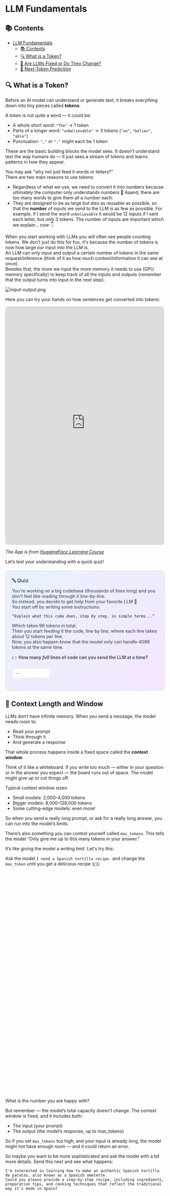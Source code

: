 # LLM Fundamentals

## 📚 Contents
- [LLM Fundamentals](#llm-fundamentals)
  - [📚 Contents](#-contents)
  - [🔍 What is a Token?](#-what-is-a-token)
  - [🔮 Are LLMs Fixed or Do They Change?](#-are-llms-fixed-or-do-they-change)
  - [🔄 Next-Token Prediction](#-next-token-prediction)

## 🔍 What is a Token?

Before an AI model can understand or generate text, it breaks everything down into tiny pieces called **tokens**.

A token is not quite a word — it could be:
- A whole short word: `"The"` → 1 token
- Parts of a longer word: `"unbelievable"` → 3 tokens (`"un"`, `"believ"`, `"able"`)
- Punctuation: `","` or `"."` might each be 1 token

These are the basic building blocks the model sees. It doesn’t understand text the way humans do — it just sees a stream of tokens and learns patterns in how they appear.

You may ask "why not just feed it words or letters?"  
There are two main reasons to use tokens:
- Regardless of what we use, we need to convert it into numbers because ultimately the computer only understands numbers 🔢 Aaand, there are too many words to give them all a number each.
- They are designed to be as large but also as reusable as possible, so that the **number** of inputs we send to the LLM is as few as possible. For example, if I send the word `unbelievable` it would be 12 inputs if I sent each letter, but only 3 tokens. The number of inputs are important which we explain... now 👇

When you start working with LLMs you will often see people counting tokens. We don't just do this for fun, it's because the number of tokens is now how large our input into the LLM is.  
An LLM can only input and output a certain number of tokens in the same request/inference (think of it as how much context/information it can see at once).  
Besides that, the more we input the more memory it needs to use (GPU memory specifically) to keep track of all the inputs and outputs (remember that the output turns into input in the next step). 

![input-output.png](images/input-output.png)

Here you can try your hands on how sentences get converted into tokens:
<iframe
	src="https://agents-course-the-tokenizer-playground.static.hf.space"
	frameborder="0"
	width="500"
	height="750"
	style="border: 1px solid #ccc; border-radius: 8px;"
	loading="lazy">
></iframe>

*The App is from [HuggingFace Learning Course](https://agents-course-the-tokenizer-playground.static.hf.space)*

Let’s test your understanding with a quick quiz!

<!-- 🔍 Token‐capacity calculation (typed answer) -->
<div style="background:linear-gradient(135deg,#e8f2ff 0%,#f5e6ff 100%);padding:20px;border-radius:10px;margin:20px 0;border:1px solid #d1e7dd;">
  <h3 style="margin:0 0 8px;color:#5a5a5a;">🔤 Quiz</h3>
  <p style="color:#495057; font-weight:500;">
    You’re working on a big codebase (thousands of lines long) and you don't feel like reading through it line-by-line. <br>
    So instead, you decide to get help from your favorite LLM 🤖<br>
    You start off by writing some instructions:

    “Explain what this code does, step by step, in simple terms...”
  <p style="color:#495057; font-weight:500;">
    Which takes 96 tokens in total.<br>
    Then you start feeding it the code, line by line, where each line takes about 12 tokens per line.<br>
    Now, you also happen know that the model only can handle 4096 tokens at the same time.<br>
  </p>
  <p style="color:#495057; font-weight:500;">
    👉 <strong>How many <em>full</em> lines of code can you send the LLM at a time?</strong>
  </p>

  <style>
    /* hide the native number-input arrows */
    #cap-input::-webkit-inner-spin-button,
    #cap-input::-webkit-outer-spin-button {
      -webkit-appearance: none;
      margin: 0;
    }
    #cap-input {
      -moz-appearance: textfield;
    }
    /* your existing valid/invalid styling… */
    #cap-input { margin:6px 0 4px; padding:6px 10px; border:2px solid #e9ecef; border-radius:6px; width:120px; font-size:1em; }
    #cap-input:focus { outline:none; border-color:#6ea8fe; }
    #cap-input:valid { background:#d4edda; border-color:#28a745; color:#155724; }
    #cap-input:invalid:not(:placeholder-shown) { background:#f8d7da; border-color:#dc3545; color:#721c24; }
    .feedback-cap { display:none; margin:4px 0; padding:8px 16px; border-radius:6px; }
    #cap-input:valid + .feedback-cap[data-feedback="correct"],
    #cap-input:invalid:not(:placeholder-shown) + .feedback-cap[data-feedback="wrong"] {
      display:block;
    }
    .feedback-cap[data-feedback="correct"] { background:#d1f2eb; color:#0c5d56; border:1px solid #a3d9cc; }
    .feedback-cap[data-feedback="wrong"]   { background:#fce8e6; color:#58151c; border:1px solid #f5b7b1; }
  </style>

  <input
    id="cap-input"
    type="number"
    placeholder="---"
    min="333"
    max="333"
    step="1"
    required>

  <div class="feedback-cap" data-feedback="correct">✅ Right! 333 lines.</div>
  <div class="feedback-cap" data-feedback="wrong">❌ Nope, that’s not it.</div>
</div>

<script>
  // prevent Up/Down arrows from jumping to 333 when empty
  document.getElementById('cap-input')
    .addEventListener('keydown', function(e) {
      if ((e.key === 'ArrowUp' || e.key === 'ArrowDown') && this.value === '') {
        e.preventDefault();
      }
    });
</script>



## 🧠 Context Length and Window

  LLMs don’t have infinite memory. When you send a message, the model needs room to:

  - Read your prompt
  - Think through it
  - And generate a response

  That whole process happens inside a fixed space called the **context window**.

  Think of it like a whiteboard. If you write too much — either in your question or in the answer you expect — the board runs out of space. The model might give up or cut things off.

  Typical context window sizes:

  - Small models: 2,000–4,000 tokens
  - Bigger models: 8,000–128,000 tokens
  - Some cutting-edge models: even more!

  So when you send a really long prompt, or ask for a really long answer, you can run into the model’s limits.

  There’s also something you can control yourself called `max_tokens`. This tells the model “Only give me up to this many tokens in your answer.”

  It’s like giving the model a writing limit. Let's try this:

  Ask the model `I need a Spanish tortilla recipe.` and change the `max_token` until you get a delicious recipe 🇪🇸

<div class="iframe-scroll-container">
  <iframe 
    src="https://gradio-app-ai501.<CLUSTER_DOMAIN>/context-demo"  
    width="600px" 
    height="700px" 
    frameborder="0"
    style="border: 1px solid transparent; border-radius: 1px;">
  </iframe>
</div>

  What is the number you are happy with?

  But remember — the model’s total capacity doesn’t change. The context window is fixed, and it includes both:

  - The input (your prompt)
  - The output (the model’s response, up to max_tokens)

  So if you set `max_tokens` too high, and your input is already long, the model might not have enough room — and it could return an error.

  So maybe you want to be more sophisticated and ask the model with a bit more details. Send this next and see what happens:

  ```
  I'm interested in learning how to make an authentic Spanish tortilla de patatas, also known as a Spanish omelette. 
  Could you please provide a step-by-step recipe, including ingredients, preparation tips, and cooking techniques that reflect the traditional way it's made in Spain?
  ```

<div class="iframe-scroll-container">
  <iframe 
    src="https://gradio-app-ai501.<CLUSTER_DOMAIN>/max-length-demo"  
    width="600px" 
    height="700px" 
    frameborder="0"
    style="border: 1px solid transparent; border-radius: 1px;">
  </iframe>
</div>

 Uh-oh. You probably got an error message. Why?

  The model has a limited memory space — a fixed number of tokens it can handle per request. That space has to fit:

  - Your prompt (the question or instruction), plus

  - The answer it’s going to generate

  In this case, your longer question already took up a big chunk of that space. On top of that, the model was asked to generate a long, detailed recipe — and it simply didn’t have room to do both. So it gave up and returned an error.

  Again, this space limit is called the maximum context length. It's something set when the model is started, and it affects how much input and output the model can handle together.

  Setting it too high might waste memory; setting it too low might truncate outputs or fail to serve longer prompts.


<!-- 🧠 Context window – chunking strategy -->
<div style="background:linear-gradient(135deg,#e8f2ff 0%,#f5e6ff 100%);
            padding:20px;border-radius:10px;margin:20px 0;border:1px solid #d1e7dd;">

<h3 style="margin:0 0 8px;color:#5a5a5a;">🧠 Quiz</h3>

<p style="color:#495057;font-weight:500;">
You need Q&amp;A over a 90-page contract (~45 000 tokens).  
Available model window: 8 000 tokens.
</p>

<p style="color:#495057;font-weight:500;">
Which approach is the <em>most practical</em>?</p>

<style>
.ctxOpt{display:block;margin:4px 0;padding:8px 16px;background:#f8f9fa;border-radius:6px;cursor:pointer;
       border:2px solid #e9ecef;color:#495057;transition:.2s}
.ctxOpt:hover{background:#fff;transform:translateY(-1px);border-color:#dee2e6}
.ctxRadio{display:none}
.ctxRadio:checked + .ctxOpt[data-correct="true"]{background:#d4edda;color:#155724;border-color:#c3e6cb}
.ctxRadio:checked + .ctxOpt[data-correct="false"]{background:#f8d7da;color:#721c24;border-color:#f5b7b1}
.ctxFeed{display:none;margin:4px 0;padding:8px 16px;border-radius:6px}
#ctx-good:checked ~ .ctxFeed[data-type="good"],
#ctx-w1:checked  ~ .ctxFeed[data-type="bad"],
#ctx-w2:checked  ~ .ctxFeed[data-type="bad"]{display:block}
.ctxFeed[data-type="good"]{background:#d1f2eb;color:#0c5d56;border:1px solid #a3d9cc}
.ctxFeed[data-type="bad"]{background:#fce8e6;color:#58151c;border:1px solid #f5b7b1}
</style>

<div>
  <input type="radio" id="ctx-w1" name="ctx" class="ctxRadio">
  <label for="ctx-w1" class="ctxOpt" data-correct="false">
    📚 Fine-tune a new model overnight with the entire contract baked in.
  </label>

  <input type="radio" id="ctx-good" name="ctx" class="ctxRadio">
  <label for="ctx-good" class="ctxOpt" data-correct="true">
    🔍 Split the contract into ~1000-token chunks and  
    insert only the chunks relevant to each question.
  </label>

  <input type="radio" id="ctx-w2" name="ctx" class="ctxRadio">
  <label for="ctx-w2" class="ctxOpt" data-correct="false">
    ⛓️ Chain multiple 6K prompts in one request; the backend will stitch them automatically.
  </label>

  <div class="ctxFeed" data-type="good">
    ✅ Right — on-demand retrieval of multiple 1K chunks respects the 8K limit and allows for some extra context to be added outside the cunks.
  </div>
  <div class="ctxFeed" data-type="bad">
    ❌ Fine-tuning is slow/expensive, and context resets between separate 6K prompts.
  </div>
</div>
</div>




## 🔮 Are LLMs Fixed or Do They Change?

Once a large language model is trained, it becomes **frozen** — it doesn’t learn new things by talking to you. Every time you send a message (called a **prompt**), the model uses what it already knows and responds based only on:
- Its original training data
- The content of your current prompt
- Randomness in the generation process

Even if you tell the model something new today, it won’t “remember” it tomorrow unless you keep mentioning it in your prompt.

So how does systems “remember” facts between conversations?

Let's see if you can figure it out through this quizz:

<!-- 🔮 Frozen-model memory dilemma (harder) -->
<div style="background:linear-gradient(135deg,#e8f2ff 0%,#f5e6ff 100%);padding:20px;border-radius:10px;margin:20px 0;border:1px solid #d1e7dd;">

<h3 style="margin:0 0 8px;color:#5a5a5a;">🧠 Quiz</h3>
<p style="color:#495057; font-weight:500;">
You’re building a helpful AI assistant for your company’s HR team.<br>
During today’s chat, team members type in names of new employees who just joined: Emily Zhang, Jasper Müller, Amina Idris, etc.<br>
The assistant keeps up easily during the conversation.<br>
However, tomorrow, when the chat starts fresh in a brand-new session, the assistant must still remember all of those names.
<p style="color:#495057; font-weight:500;">What is the <em>most practical</em> way to achieve that.</p>

<style>
.quiz-container-sku{position:relative}
.quiz-option-sku{display:block;margin:4px 0;padding:8px 16px;background:#f8f9fa;border-radius:6px;cursor:pointer;transition:.2s;border:2px solid #e9ecef;color:#495057}
.quiz-option-sku:hover{background:#fff;transform:translateY(-1px);border-color:#dee2e6}
.quiz-radio-sku{display:none}
.quiz-radio-sku:checked+.quiz-option-sku[data-correct="true"]{background:#d4edda;color:#155724;border-color:#c3e6cb}
.quiz-radio-sku:checked+.quiz-option-sku:not([data-correct="true"]){background:#f8d7da;color:#721c24;border-color:#f5b7b1}
.feedback-sku{display:none;margin:4px 0;padding:8px 16px;border-radius:6px}
#sku-correct:checked~.feedback-sku[data-feedback="correct"],
#sku-wrong1:checked~.feedback-sku[data-feedback="wrong"],
#sku-wrong2:checked~.feedback-sku[data-feedback="wrong"],
#sku-wrong3:checked~.feedback-sku[data-feedback="wrong"]{display:block}
.feedback-sku[data-feedback="correct"]{background:#d1f2eb;color:#0c5d56;border:1px solid #a3d9cc}
.feedback-sku[data-feedback="wrong"]{background:#fce8e6;color:#58151c;border:1px solid #f5b7b1}
</style>

<div class="quiz-container-sku">
  <input type="radio" name="quiz-sku" id="sku-wrong1" class="quiz-radio-sku">
  <label for="sku-wrong1" class="quiz-option-sku" data-correct="false">🔖 Append “Remember these forever” to the end of today’s prompt</label>

  <input type="radio" name="quiz-sku" id="sku-wrong2" class="quiz-radio-sku">
  <label for="sku-wrong2" class="quiz-option-sku" data-correct="false">🧹 Increase the models context window so <em>today’s</em> chat fits in tomorrow’s prompt untouched</label>

  <input type="radio" name="quiz-sku" id="sku-wrong3" class="quiz-radio-sku">
  <label for="sku-wrong3" class="quiz-option-sku" data-correct="false">🔧 Retrain the model overnight on the new SKUs</label>

  <input type="radio" name="quiz-sku" id="sku-correct" class="quiz-radio-sku">
  <label for="sku-correct" class="quiz-option-sku" data-correct="true">📦 Store the names in a database and auto-inject them into tomorrow’s prompt</label>

  <div class="feedback-sku" data-feedback="correct">✅ Correct! Frozen weights can’t learn overnight—you must feed yesterday’s SKUs back in (fetching from a database is fastest and cheapest).</div>
  <div class="feedback-sku" data-feedback="wrong">❌ Prompts alone can’t alter weights, massive context gets expensive, and retraining the model is often overkill (especially if it's needed frequently).</div>
</div>
</div>


---

## 🔄 Next-Token Prediction

At their core, large language models do something surprisingly simple:  
They guess the **next token**.

You give them a string of text, and the model continues it by predicting the most likely next piece. Then it does it again. And again. And again.

It’s like a very fast autocomplete — but one that’s been trained on a massive collection of text from books, websites, conversations, and more.

For example:
> Input: “Photosynthesis is the process by which plants”  
> Model prediction: `“ convert sunlight into energy”`

This step-by-step guessing game is called **inference**.

Because the model is trying to predict what *usually* comes next, it’s sensitive to clues and patterns in your prompt — and sometimes a small change can lead to a very different outcome.

Let’s see how well it guesses in a specific context:

<!-- 🔄 Next token – tricky semantic cue -->
<div style="background:linear-gradient(135deg,#e8f2ff 0%,#f5e6ff 100%);padding:20px;border-radius:10px;margin:20px 0;border:1px solid #d1e7dd;">

<h3 style="margin:0 0 8px;color:#5a5a5a;">📝 Quiz</h3>
<p style="color:#495057; font-weight:500;">
<strong>Scenario:</strong> The prompt sent to the model reads exactly like this:
</p>

<p style="color:#495057; font-weight:500;">
"John carefully packed his bag with essentials for the desert hike: water, sunscreen, and a wide-brimmed hat. He double-checked everything twice. When he arrived, the blazing sun made him immediately grateful he'd remembered his..."
</p>

<p style="color:#495057; font-weight:500;">Which <em>single token</em> is the model most likely to produce next?</p>

<style>
.quiz-container-next-tricky{position:relative}
.quiz-option-next-tricky{display:block;margin:4px 0;padding:8px 16px;background:#f8f9fa;border-radius:6px;cursor:pointer;transition:.2s;border:2px solid #e9ecef;color:#495057}
.quiz-option-next-tricky:hover{background:#fff;transform:translateY(-1px);border-color:#dee2e6}
.quiz-radio-next-tricky{display:none}
.quiz-radio-next-tricky:checked+.quiz-option-next-tricky[data-correct="true"]{background:#d4edda;color:#155724;border-color:#c3e6cb}
.quiz-radio-next-tricky:checked+.quiz-option-next-tricky:not([data-correct="true"]){background:#f8d7da;color:#721c24;border-color:#f5c6cb}
.feedback-next-tricky{display:none;margin:4px 0;padding:8px 16px;border-radius:6px}
#next-tricky-correct:checked~.feedback-next-tricky[data-feedback="correct"],
#next-tricky-wrong1:checked~.feedback-next-tricky[data-feedback="wrong"],
#next-tricky-wrong2:checked~.feedback-next-tricky[data-feedback="wrong"],
#next-tricky-wrong3:checked~.feedback-next-tricky[data-feedback="wrong"]{display:block}
.feedback-next-tricky[data-feedback="correct"]{background:#d1f2eb;color:#0c5d56;border:1px solid #a3d9cc}
.feedback-next-tricky[data-feedback="wrong"]{background:#fce8e6;color:#58151c;border:1px solid #f5b7b1}
</style>

<div class="quiz-container-next-tricky">
  <input type="radio" name="quiz-next-tricky" id="next-tricky-wrong1" class="quiz-radio-next-tricky">
  <label for="next-tricky-wrong1" class="quiz-option-next-tricky" data-correct="false">🥤 water</label>

  <input type="radio" name="quiz-next-tricky" id="next-tricky-correct" class="quiz-radio-next-tricky">
  <label for="next-tricky-correct" class="quiz-option-next-tricky" data-correct="true">🎩 hat</label>

  <input type="radio" name="quiz-next-tricky" id="next-tricky-wrong2" class="quiz-radio-next-tricky">
  <label for="next-tricky-wrong2" class="quiz-option-next-tricky" data-correct="false">🧴 sunscreen</label>

  <input type="radio" name="quiz-next-tricky" id="next-tricky-wrong3" class="quiz-radio-next-tricky">
  <label for="next-tricky-wrong3" class="quiz-option-next-tricky" data-correct="false">🕶️ sunglasses</label>

  <div class="feedback-next-tricky" data-feedback="correct">✅ Exactly! Context indicates intense sun ("blazing sun"), making "hat" the strongest logical continuation.</div>
  <div class="feedback-next-tricky" data-feedback="wrong">❌ Read again carefully. What specific clue ("blazing sun") makes a particular item most relevant?<br>If you think your answer is better, that's cause it might be, but the LLM only guesses based on this limited context.</div>
</div>
</div>


